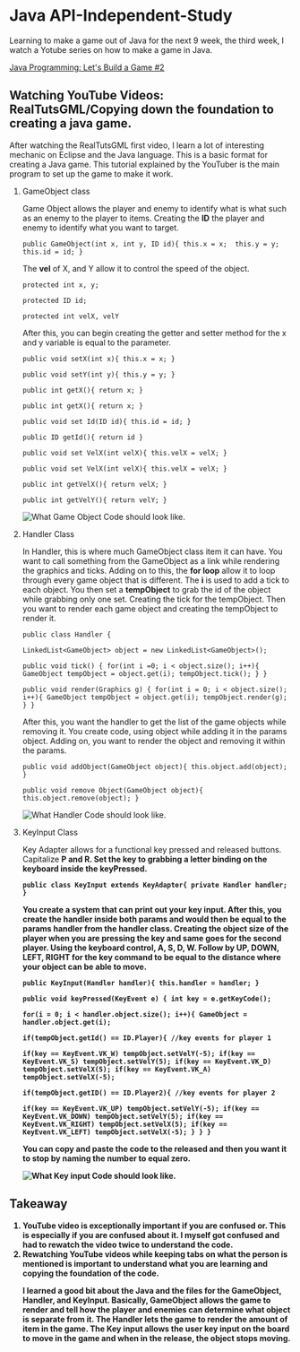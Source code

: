 <h1>Java API-Independent-Study</h1>
<p>Learning to make a game out of Java for the next 9 week, the third week, I watch a Yotube series on how to make a game in Java.</p>
<a href = "https://www.youtube.com/watch?v=0T1U0kbu1Sk">Java Programming: Let's Build a Game #2</a><br>

<h2>Watching YouTube Videos: RealTutsGML/Copying down the foundation to creating a java game.</h2>

<p>After watching the RealTutsGML first video, I learn a lot of interesting mechanic on Eclipse and the Java language. This is a basic format for creating a Java game. This tutorial explained by the YouTuber is the main program to set up the game to make it work.</p>

<ol>

<li>GameObject class</li>

<p>Game Object allows the player and enemy to identify what is what such as an enemy to the player to items. Creating the <b>ID</b> the player and enemy to identify what you want to target.</p>

``public GameObject(int x, int y, ID id){ this.x = x;  this.y = y;  this.id = id; }``

<p>The <b>vel</b> of X, and Y allow it to control the speed of the object.</p>

``protected int x, y;`` 

``protected ID id;``

``protected int velX, velY``

<p>After this, you can begin creating the getter and setter method for the x and y variable is equal to the parameter.</p>

``public void setX(int x){ this.x = x; }``

``public void setY(int y){ this.y = y; }``

``public int getX(){ return x; }``

``public int getX(){ return x; }``

``public void set Id(ID id){ this.id = id; }``

``public ID getId(){ return id }``

``public void set VelX(int velX){ this.velX = velX; }``

``public void set VelX(int velX){ this.velX = velX; }``

``public int getVelX(){ return velX; }``

``public int getVelY(){ return velY; }``

![What Game Object Code should look like.](GameObject.jpg)


<li>Handler Class</li>

<p>In Handler, this is where much GameObject class item it can have. You want to call something from the GameObject as a link while rendering the graphics and ticks. Adding on to this, the <b>for loop</b> allow it to loop through every game object that is different. The <b>i</b> is used to add a tick to each object. You then set a <b>tempObject</b> to grab the id of the object while grabbing only one set. Creating the tick for the tempObject. Then you want to render each game object and creating the tempObject to render it.</p>

``public class Handler {``

``LinkedList<GameObject> object = new LinkedList<GameObject>();``
    
``public void tick() { for(int i =0; i < object.size(); i++){ GameObject tempObject = object.get(i); tempObject.tick(); } }``
    
``public void render(Graphics g) { for(int i = 0; i < object.size(); i++){ GameObject tempObject = object.get(i); tempObject.render(g); } }``

<p>After this, you want the handler to get the list of the game objects while removing it. You create code, using object while adding it in the params object. Adding on, you want to render the object and removing it within the params.</p>

``public void addObject(GameObject object){ this.object.add(object); }``

``public void remove Object(GameObject object){ this.object.remove(object); }``

![What Handler Code should look like.](Handler.jpg)


<li>KeyInput Class</li>

<p>Key Adapter allows for a functional key pressed and released buttons. Capitalize <b>P and R<b>. Set the key to grabbing a letter binding on the keyboard inside the keyPressed. </p>

``public class KeyInput extends KeyAdapter{ private Handler handler;   }``

<p>You create a system that can print out your key input. After this, you create the handler inside both params and would then be equal to the params handler from the handler class. Creating the object size of the player when you are pressing the key and same goes for the second player. Using the keyboard control, A, S, D, W. Follow by UP, DOWN, LEFT, RIGHT for the key command to be equal to the distance where your object can be able to move.</p>

``public KeyInput(Handler handler){ this.handler = handler; }``
    
``public void keyPressed(KeyEvent e) { int key = e.getKeyCode();``
        
``for(i = 0; i < handler.object.size(); i++){ GameObject = handler.object.get(i);``
            
``if(tempObject.getId() == ID.Player){ //key events for player 1``
                
``if(key == KeyEvent.VK_W) tempObject.setVelY(-5); if(key == KeyEvent.VK_S) tempObject.setVelY(5); if(key == KeyEvent.VK_D) tempObject.setVelX(5); if(key == KeyEvent.VK_A) tempObject.setVelX(-5);``

``if(tempObject.getID() == ID.Player2){ //key events for player 2``
                
``if(key == KeyEvent.VK_UP) tempObject.setVelY(-5); if(key == KeyEvent.VK_DOWN) tempObject.setVelY(5); if(key == KeyEvent.VK_RIGHT) tempObject.setVelX(5); if(key == KeyEvent.VK_LEFT) tempObject.setVelX(-5); } } }``

<p>You can copy and paste the code to the released and then you want it to stop by naming the number to equal zero.</p>

![What Key input Code should look like.](KeyInput.jpg)

</ol>

<h2>Takeaway</h2>

<ol>

<li>YouTube video is exceptionally important if you are confused or. This is especially if you are confused about it. I myself got confused and had to rewatch the video twice to understand the code.</li>

<li>Rewatching YouTube videos while keeping tabs on what the person is mentioned is important to understand what you are learning and copying the foundation of the code.</li>

<p>I learned a good bit about the Java and the files for the GameObject, Handler, and KeyInput. Basically, GameObject allows the game to render and tell how the player and enemies can determine what object is separate from it. The Handler lets the game to render the amount of item in the game. The Key input allows the user key input on the board to move in the game and when in the release, the object stops moving.</p>

</ol>